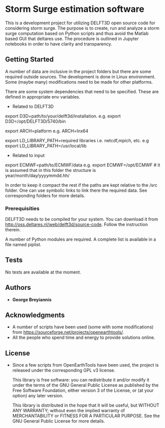 Storm Surge estimation  software
==============================

This is a development project for utilizing DELFT3D open source code for considering storm surge. The purpose is to create, run and analyze a storm surge computation based on Python scripts and thus avoid the Matlab based GUI that deltares use. The procedure is outlined in Jupyter notebooks in order to have clarity and transparency.  

## Getting Started

A number of data are inclusive in the project folders but there are some required outside sources. The development is done in Linux environment. Some (maybe many) modifications need to be made for other platforms. 

There are some system dependencies that need to be specified. These are defined in appropriate env variables.

* Related to DELFT3D

export D3D=path/to/your/delft3d/installation. e.g. export D3D=/opt/DELFT3D/5740/bin

export ARCH=platform e.g. ARCH=lnx64

export LD_LIBRARY_PATH=required libraries i.e. netcdf,mpich, etc.  e.g export LD_LIBRARY_PATH=/usr/local/lib

* Related to input

export ECMWF=path/to/ECMWF/data e.g. export ECMWF=/opt/ECMWF # it is assumed that in this folder the structure is year/month/day/yyyymmdd.hh/

In order to keep it compact the rest if the paths are kept relative to the /src folder. One can use symbolic links to link there the required data. See corresponding folders for more details. 

### Prerequisities

DELFT3D needs to be compiled for your system. You can download it from http://oss.deltares.nl/web/delft3d/source-code. Follow the instruction therein.  

A number of Python modules are required. A complete list is available in a file named piplist.


## Tests

No tests are available at the moment.

## Authors

* **George Breyiannis** 


## Acknowledgments

* A number of scripts have been used (some with some modifications) from https://sourceforge.net/projects/openearthtools/. 
* All the people who spend time and energy to provide solutions online.  

## License
* Since a few scripts from OpenEarthTools have been used, the project is released under the corresponding GPL v3 license. 

  This library is free software: you can redistribute it and/or modify
  it under the terms of the GNU General Public License as published by
  the Free Software Foundation, either version 3 of the License, or
  (at your option) any later version.

  This library is distributed in the hope that it will be useful,
  but WITHOUT ANY WARRANTY; without even the implied warranty of
  MERCHANTABILITY or FITNESS FOR A PARTICULAR PURPOSE.  See the
  GNU General Public License for more details.

